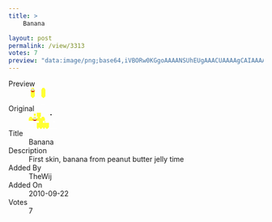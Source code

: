 ```yaml
---
title: >
    Banana

layout: post
permalink: /view/3313
votes: 7
preview: "data:image/png;base64,iVBORw0KGgoAAAANSUhEUgAAACUAAAAgCAIAAAAaMSbnAAAABnRSTlMA/wD/AP5AXyvrAAAAuUlEQVRIie2XSw7DIAxEPVVv5HL/A6S+Ut1F1SjYDh+JdFPPysBMnoyQIFB9kVU51Jtb7aoVvzXdfjgFC+J3F3i6GZ1EtmT6K0QE4DP4FuMths5q0u8nqaopFqraT4GwPoxDILyOW/FYWSDGwcrLaH4/zdfXwig6n+sZRwXn5VIlL3nJO+WFt+v4lduP+/625nAWaeOoL529LrUbkaexdBpH9H65UH92PpOXvOT9UOY9iNg1+svSj78BtAMwatCaih0AAAAASUVORK5CYII="
---
```

<dl class="side-by-side">
<dt>Preview</dt>
<dd>
    <img class="preview" src="data:image/png;base64,iVBORw0KGgoAAAANSUhEUgAAACUAAAAgCAIAAAAaMSbnAAAABnRSTlMA/wD/AP5AXyvrAAAAuUlEQVRIie2XSw7DIAxEPVVv5HL/A6S+Ut1F1SjYDh+JdFPPysBMnoyQIFB9kVU51Jtb7aoVvzXdfjgFC+J3F3i6GZ1EtmT6K0QE4DP4FuMths5q0u8nqaopFqraT4GwPoxDILyOW/FYWSDGwcrLaH4/zdfXwig6n+sZRwXn5VIlL3nJO+WFt+v4lduP+/625nAWaeOoL529LrUbkaexdBpH9H65UH92PpOXvOT9UOY9iNg1+svSj78BtAMwatCaih0AAAAASUVORK5CYII=">
</dd>
<dt>Original</dt>
<dd>
    <img class="preview" src="data:image/png;base64,iVBORw0KGgoAAAANSUhEUgAAAEAAAAAgCAYAAACinX6EAAAAsklEQVR42u2YYQrAIAiFu1P3v8Hu5FgLth/lkpykvQfCmP3ofaVUKU2KKBMXKbq2AdAzBgC2AKgGAKAE0AQBwGaLW+WXXEWrvAMAbYUA8FXDdxSzb+P1K0+HGwBtbQDgKKstz4XaAZfRVmxUAvkX8y7OCb3Ov8rBSDq/pQBoQAEAzwBclIBWEw3cJAEAAAAAAAAAAAAAAJ4Jc2ak4129KI++AkvHm153peIuNRr/NebH6QTiY2bXn0r3OAAAAABJRU5ErkJggg==">
</dd>
<dt>Title</dt>
<dd>Banana</dd>
<dt>Description</dt>
<dd>First skin, banana from peanut butter jelly time</dd>
<dt>Added By</dt>
<dd>TheWij</dd>
<dt>Added On</dt>
<dd>2010-09-22</dd>
<dt>Votes</dt>
<dd>7</dd>
</dl>

